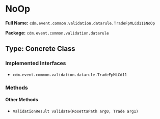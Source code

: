 # NoOp

**Full Name:** `cdm.event.common.validation.datarule.TradeFpMLCd11$NoOp`

**Package:** `cdm.event.common.validation.datarule`

## Type: Concrete Class

### Implemented Interfaces

- `cdm.event.common.validation.datarule.TradeFpMLCd11`

### Methods

#### Other Methods

- `ValidationResult validate(RosettaPath arg0, Trade arg1)`

